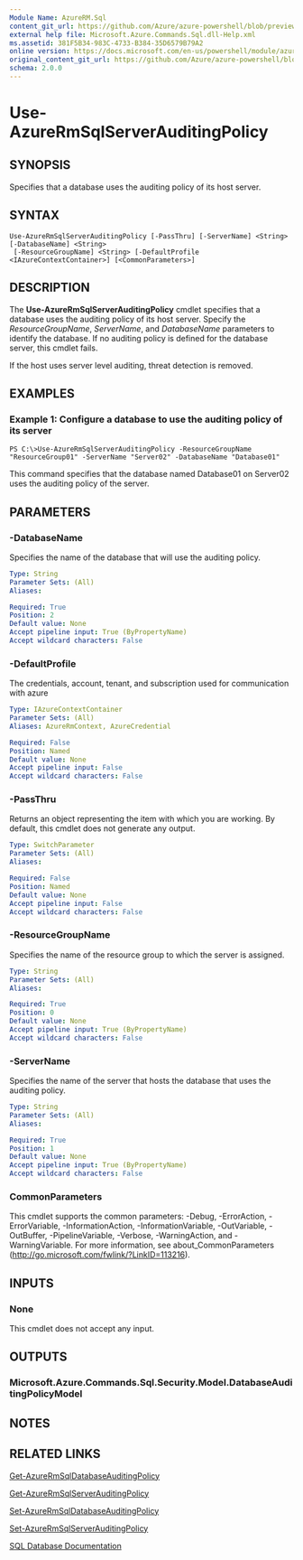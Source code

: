 ```yaml
---
Module Name: AzureRM.Sql
content_git_url: https://github.com/Azure/azure-powershell/blob/preview/src/ResourceManager/Sql/Commands.Sql/help/Use-AzureRmSqlServerAuditingPolicy.md
external help file: Microsoft.Azure.Commands.Sql.dll-Help.xml
ms.assetid: 381F5B34-983C-4733-B384-35D6579B79A2
online version: https://docs.microsoft.com/en-us/powershell/module/azurerm.sql/use-azurermsqlserverauditingpolicy
original_content_git_url: https://github.com/Azure/azure-powershell/blob/preview/src/ResourceManager/Sql/Commands.Sql/help/Use-AzureRmSqlServerAuditingPolicy.md
schema: 2.0.0
---
```


# Use-AzureRmSqlServerAuditingPolicy

## SYNOPSIS
Specifies that a database uses the auditing policy of its host server.

## SYNTAX

```
Use-AzureRmSqlServerAuditingPolicy [-PassThru] [-ServerName] <String> [-DatabaseName] <String>
 [-ResourceGroupName] <String> [-DefaultProfile <IAzureContextContainer>] [<CommonParameters>]
```

## DESCRIPTION
The **Use-AzureRmSqlServerAuditingPolicy** cmdlet specifies that a database uses the auditing policy of its host server.
Specify the *ResourceGroupName*, *ServerName*, and *DatabaseName* parameters to identify the database.
If no auditing policy is defined for the database server, this cmdlet fails.

If the host uses server level auditing, threat detection is removed.

## EXAMPLES

### Example 1: Configure a database to use the auditing policy of its server
```
PS C:\>Use-AzureRmSqlServerAuditingPolicy -ResourceGroupName "ResourceGroup01" -ServerName "Server02" -DatabaseName "Database01"
```

This command specifies that the database named Database01 on Server02 uses the auditing policy of the server.

## PARAMETERS

### -DatabaseName
Specifies the name of the database that will use the auditing policy.

```yaml
Type: String
Parameter Sets: (All)
Aliases:

Required: True
Position: 2
Default value: None
Accept pipeline input: True (ByPropertyName)
Accept wildcard characters: False
```

### -DefaultProfile
The credentials, account, tenant, and subscription used for communication with azure

```yaml
Type: IAzureContextContainer
Parameter Sets: (All)
Aliases: AzureRmContext, AzureCredential

Required: False
Position: Named
Default value: None
Accept pipeline input: False
Accept wildcard characters: False
```

### -PassThru
Returns an object representing the item with which you are working.
By default, this cmdlet does not generate any output.

```yaml
Type: SwitchParameter
Parameter Sets: (All)
Aliases:

Required: False
Position: Named
Default value: None
Accept pipeline input: False
Accept wildcard characters: False
```

### -ResourceGroupName
Specifies the name of the resource group to which the server is assigned.

```yaml
Type: String
Parameter Sets: (All)
Aliases:

Required: True
Position: 0
Default value: None
Accept pipeline input: True (ByPropertyName)
Accept wildcard characters: False
```

### -ServerName
Specifies the name of the server that hosts the database that uses the auditing policy.

```yaml
Type: String
Parameter Sets: (All)
Aliases:

Required: True
Position: 1
Default value: None
Accept pipeline input: True (ByPropertyName)
Accept wildcard characters: False
```

### CommonParameters
This cmdlet supports the common parameters: -Debug, -ErrorAction, -ErrorVariable, -InformationAction, -InformationVariable, -OutVariable, -OutBuffer, -PipelineVariable, -Verbose, -WarningAction, and -WarningVariable. For more information, see about_CommonParameters (http://go.microsoft.com/fwlink/?LinkID=113216).

## INPUTS

### None
This cmdlet does not accept any input.

## OUTPUTS

### Microsoft.Azure.Commands.Sql.Security.Model.DatabaseAuditingPolicyModel

## NOTES

## RELATED LINKS

[Get-AzureRmSqlDatabaseAuditingPolicy](./Get-AzureRmSqlDatabaseAuditingPolicy.md)

[Get-AzureRmSqlServerAuditingPolicy](./Get-AzureRmSqlServerAuditingPolicy.md)

[Set-AzureRmSqlDatabaseAuditingPolicy](./Set-AzureRmSqlDatabaseAuditingPolicy.md)

[Set-AzureRmSqlServerAuditingPolicy](./Set-AzureRmSqlServerAuditingPolicy.md)

[SQL Database Documentation](https://docs.microsoft.com/azure/sql-database/)
